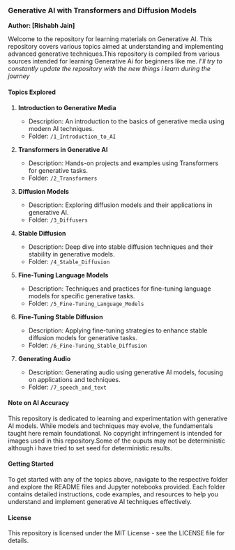 ### Generative AI with Transformers and Diffusion Models

**Author: [Rishabh Jain]**

Welcome to the repository for learning materials on Generative AI. This repository covers various topics aimed at understanding and implementing advanced generative techniques.This repository is compiled from various sources intended for learning Generative Ai for beginners like me.
*I'll try to constantly update the repository with the new things i learn during the journey*

#### Topics Explored

1. **Introduction to Generative Media**
   - Description: An introduction to the basics of generative media using modern AI techniques.
   - Folder: `/1_Introduction_to_AI`

2. **Transformers in Generative AI**
   - Description: Hands-on projects and examples using Transformers for generative tasks.
   - Folder: `/2_Transformers`

3. **Diffusion Models**
   - Description: Exploring diffusion models and their applications in generative AI.
   - Folder: `/3_Diffusers`

4. **Stable Diffusion**
   - Description: Deep dive into stable diffusion techniques and their stability in generative models.
   - Folder: `/4_Stable_Diffusion`

5. **Fine-Tuning Language Models**
   - Description: Techniques and practices for fine-tuning language models for specific generative tasks.
   - Folder: `/5_Fine-Tuning_Language_Models`

6. **Fine-Tuning Stable Diffusion**
   - Description: Applying fine-tuning strategies to enhance stable diffusion models for generative tasks.
   - Folder: `/6_Fine-Tuning_Stable_Diffusion`

7. **Generating Audio**
   - Description: Generating audio using generative AI models, focusing on applications and techniques.
   - Folder: `/7_speech_and_text`

#### Note on AI Accuracy

This repository is dedicated to learning and experimentation with generative AI models. While models and techniques may evolve, the fundamentals taught here remain foundational. No copyright infringement is intended for images used in this repository.Some of the ouputs may not be deterministic although i have tried to set seed for deterministic results.



#### Getting Started

To get started with any of the topics above, navigate to the respective folder and explore the README files and Jupyter notebooks provided. Each folder contains detailed instructions, code examples, and resources to help you understand and implement generative AI techniques effectively.

#### License

This repository is licensed under the MIT License - see the LICENSE file for details.
